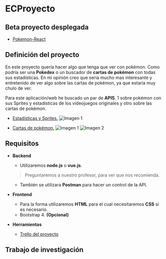 # ECProyecto

## Beta proyecto desplegada

- [Pokemon-React](https://pokedex-react-ec.herokuapp.com)

## Definición del proyecto 

En este proyecto quería hacer algo que tenga que ver con pokémon. Como podría ser una **Pokedex** o un buscador de **cartas de pokémon** con todas sus estadísticas. En mi opinión creo que seria mucho mas interesante y entretenido de ver algo sobre las cartas de pokémon, ya que estaría muy chulo de ver.

Para este aplicación/web he buscado un par de **APIS**. 1 sobre pokémon con sus Sprites y estadisticas de los videojuegos originales y otro sobre las cartas de pokémon.

- [Estadísticas y Sprites.](https://pokeapi.co)
![Imagen 1](https://i.imgur.com/87vLIGp.png)

- [Cartas de pokémon.](https://pokemontcg.io)
![Imagen 1](https://i.imgur.com/jWCDSOA.png)
![Imagen 2](https://i.imgur.com/cfRy0e7.png)

## Requisitos
- **Backend**
	- Utilizaremos **node.js** o **vue.js**.
	>Preguntaremos a nuestro profesor, para ver que nos recomienda.
	
	- También se utilizara **Postman** para hacer un control de la API.
- **Frontend**
	- Para la forma utilizaremos **HTML** para el cual necesitaremos **CSS** si es necesario.
	- Bootstrap 4. **(Opcional)**
	
- **Herramientas**
	- [Trello del proyecto](https://trello.com/b/UO7Myv5m/proyecto-cliente-carlos-villar)

## Trabajo de investigación
